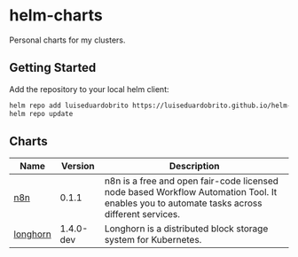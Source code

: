 # helm-charts

Personal charts for my clusters.

## Getting Started

Add the repository to your local helm client:
  
```bash
helm repo add luiseduardobrito https://luiseduardobrito.github.io/helm-charts/
helm repo update
```

## Charts

| Name | Version | Description  |
| ---- | --------| ------------ |
| [n8n](./n8n) | 0.1.1 | n8n is a free and open fair-code licensed node based Workflow Automation Tool. It enables you to automate tasks across different services. |
| [longhorn](./longhorn) | 1.4.0-dev | Longhorn is a distributed block storage system for Kubernetes. |
